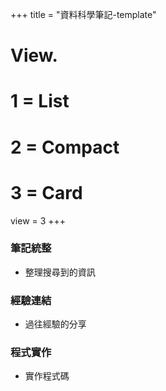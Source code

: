 +++
title = "資料科學筆記-template"

# View.
#   1 = List
#   2 = Compact
#   3 = Card
view = 3
+++

### 筆記統整
  * 整理搜尋到的資訊
### 經驗連結
  * 過往經驗的分享
### 程式實作
  * 實作程式碼
  
